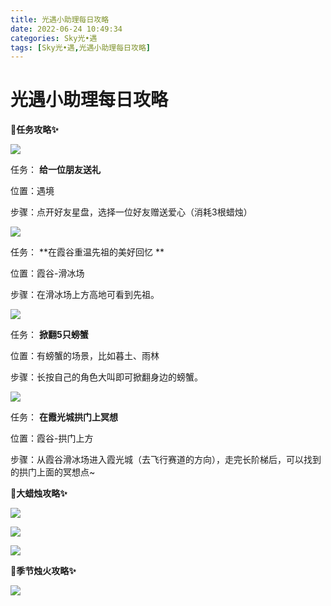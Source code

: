 ```yaml
---
title: 光遇小助理每日攻略
date: 2022-06-24 10:49:34
categories: Sky光•遇
tags: [Sky光•遇,光遇小助理每日攻略]
---
```

# 光遇小助理每日攻略
**🎉任务攻略✨**

![](https://ok.166.net/reunionpub/ds/kol/20220624/005328-nd6f0btq3r.png)

任务： **给一位朋友送礼**

位置：遇境

步骤：点开好友星盘，选择一位好友赠送爱心（消耗3根蜡烛）

![](https://ok.166.net/reunionpub/ds/kol/20220624/005358-5q6ydowl4c.png)

任务： **在霞谷重温先祖的美好回忆  **

位置：霞谷-滑冰场

步骤：在滑冰场上方高地可看到先祖。

![](https://ok.166.net/reunionpub/ds/kol/20220624/005418-mae7c91wv8.png)

任务： **掀翻5只螃蟹**

位置：有螃蟹的场景，比如暮土、雨林

步骤：长按自己的角色大叫即可掀翻身边的螃蟹。

![](https://ok.166.net/reunionpub/ds/kol/20220624/005434-mo6latkydj.png)

任务： **在霞光城拱门上冥想**

位置：霞谷-拱门上方

步骤：从霞谷滑冰场进入霞光城（去飞行赛道的方向），走完长阶梯后，可以找到的拱门上面的冥想点~

 **🎉大蜡烛攻略✨**

![](https://ok.166.net/reunionpub/ds/kol/20220624/005524-7g689kodup.png)

![](https://ok.166.net/reunionpub/ds/kol/20220624/005719-r69dnufeks.png)

![](https://ok.166.net/reunionpub/ds/kol/20220624/005808-fthm49z21g.png)

  

 **🎉季节烛火攻略✨**

![](https://ok.166.net/reunionpub/ds/kol/20220624/005817-j67lqp9t5f.png)

  

  

